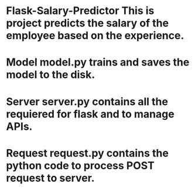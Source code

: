# Flask-Salary-Predictor This is project predicts the salary of the employee based on the experience.  
# Model model.py trains and saves the model to the disk.  
# Server server.py contains all the requiered for flask and to manage APIs.  
# Request request.py contains the python code to process POST request to server.
